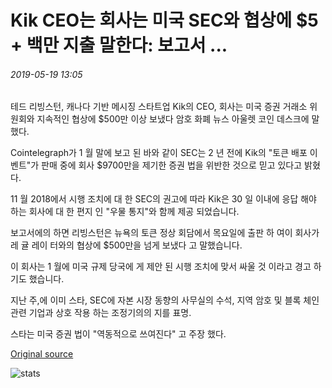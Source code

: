 # Kik CEO는 회사는 미국 SEC와 협상에 $5 + 백만 지출 말한다: 보고서 ...

###### 2019-05-19 13:05

테드 리빙스턴, 캐나다 기반 메시징 스타트업 Kik의 CEO, 회사는 미국 증권 거래소 위원회와 지속적인 협상에 $500만 이상 보냈다 암호 화폐 뉴스 아울렛 코인 데스크에 말했다.

Cointelegraph가 1 월 말에 보고 된 바와 같이 SEC는 2 년 전에 Kik의 "토큰 배포 이벤트"가 판매 중에 회사 $9700만을 제기한 증권 법을 위반한 것으로 믿고 있다고 밝혔다.

11 월 2018에서 시행 조치에 대 한 SEC의 권고에 따라 Kik은 30 일 이내에 응답 해야 하는 회사에 대 한 편지 인 "우물 통지"와 함께 제공 되었습니다.

보고서에의 하면 리빙스턴은 뉴욕의 토큰 정상 회담에서 목요일에 출판 하 여이 회사가 레 귤 레이 터와의 협상에 $500만을 넘게 보냈다 고 말했습니다.

이 회사는 1 월에 미국 규제 당국에 게 제안 된 시행 조치에 맞서 싸울 것 이라고 경고 하기도 했습니다.

지난 주,에 이미 스타, SEC에 자본 시장 동향의 사무실의 수석, 지역 암호 및 블록 체인 관련 기업과 상호 작용 하는 조정기의의 지를 표명.

스타는 미국 증권 법이 "역동적으로 쓰여진다" 고 주장 했다.

[Original source](https://cointelegraph.com/news/kik-ceo-says-firm-spent-5-million-on-negotiations-with-us-sec-report)

![stats](https://c.statcounter.com/11760860/0/a89fa40b/1/ "stats")